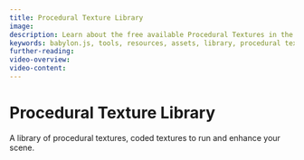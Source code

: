 ```yaml
---
title: Procedural Texture Library
image: 
description: Learn about the free available Procedural Textures in the Babylon.js Procedural Texture library.
keywords: babylon.js, tools, resources, assets, library, procedural texture
further-reading:
video-overview:
video-content:
---
```


# Procedural Texture Library

A library of procedural textures, coded textures to run and enhance your scene.